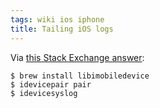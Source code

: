 ```yaml
---
tags: wiki ios iphone
title: Tailing iOS logs
---
```


Via [this Stack Exchange answer](https://apple.stackexchange.com/a/231652/158927):

```shell
$ brew install libimobiledevice
$ idevicepair pair
$ idevicesyslog
```
